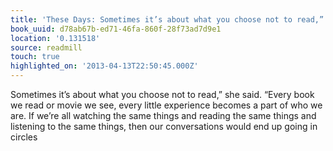 ```yaml
---
title: 'These Days: Sometimes it’s about what you choose not to read,” she said.…'
book_uuid: d78ab67b-ed71-46fa-860f-28f73ad7d9e1
location: '0.131518'
source: readmill
touch: true
highlighted_on: '2013-04-13T22:50:45.000Z'
---
```


Sometimes it’s about what you choose not to read,” she said. “Every book we read or movie we see, every little experience becomes a part of who we are. If we’re all watching the same things and reading the same things and listening to the same things, then our conversations would end up going in circles